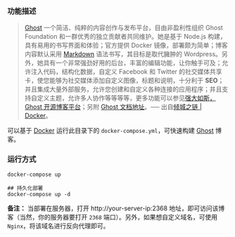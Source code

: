### 功能描述

>[Ghost](https://ghost.org/?utm_source=nicelinks.site) 一个简洁、纯粹的内容创作与发布平台，目由非盈利性组织 Ghost Foundation 和一群优秀的独立贡献者共同维护。她是基于 Node.js 构建，具有易用的书写界面和体验；官方提供 Docker 镜像，部署颇为简单；博客内容默认采用 [Markdown](https://nicelinks.site/tags/Markdown) 语法书写，其目标是取代臃肿的 Wordpress。另外，她具有一个非常强劲好用的后台，丰富的编辑功能，让你触手可及；允许注入代码，结构化数据，自定义 Facebook 和 Twitter 的社交媒体共享卡，使您能够为社交媒体添加自定义图像，标题和说明，十分利于 **SEO**；并且集成大量外部服务，允许您创建和自定义各种连接的应用程序；并且支持自定义主题，允许多人协作等等等等，更多功能可以参见[强大如斯，Ghost 开源博客平台](https://quickapp.lovejade.cn/ghost-open-source-blog-platform/?utm_source=nicelinks.site)；另附 [Ghost 文档地址](https://docs.ghost.org/?utm_source=nicelinks.site)。── 出自[倾城之链 | Docker](https://nicelinks.site/post/5b7036890f8719053c094d68)。

可以基于 [Docker](https://nicelinks.site/post/5b7036890f8719053c094d68) 运行此目录下的 `docker-compose.yml`，可快速构建 [Ghost](https://nicelinks.site/post/5c3f3151a5957e07a40b30ff) 博客。

### 运行方式

```
docker-compose up

## 持久化部署
docker-compose up -d
```

**备注：** 当部署在服务器，打开 http://your-server-ip:2368 地址，即可访问该博客（当然，你的服务器要打开 `2368` 端口）。另外，如果想自定义域名，可使用 `Nginx`，将该域名进行反向代理即可。